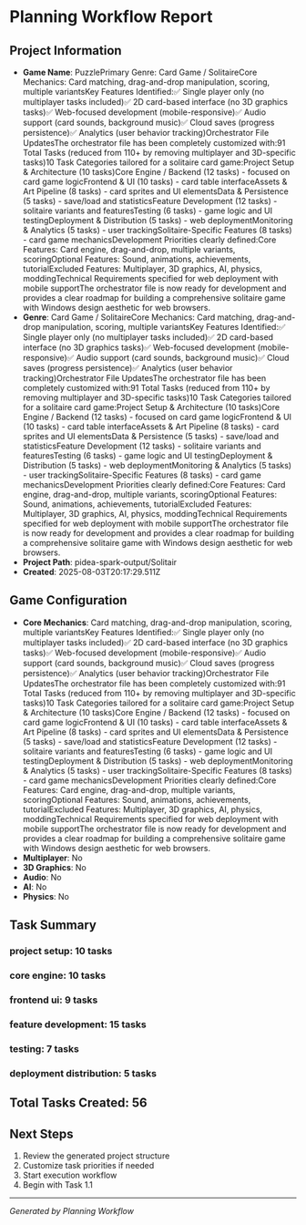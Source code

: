 # Planning Workflow Report

## Project Information
- **Game Name**: PuzzlePrimary Genre: Card Game / SolitaireCore Mechanics: Card matching, drag-and-drop manipulation, scoring, multiple variantsKey Features Identified:✅ Single player only (no multiplayer tasks included)✅ 2D card-based interface (no 3D graphics tasks)✅ Web-focused development (mobile-responsive)✅ Audio support (card sounds, background music)✅ Cloud saves (progress persistence)✅ Analytics (user behavior tracking)Orchestrator File UpdatesThe orchestrator file has been completely customized with:91 Total Tasks (reduced from 110+ by removing multiplayer and 3D-specific tasks)10 Task Categories tailored for a solitaire card game:Project Setup & Architecture (10 tasks)Core Engine / Backend (12 tasks) - focused on card game logicFrontend & UI (10 tasks) - card table interfaceAssets & Art Pipeline (8 tasks) - card sprites and UI elementsData & Persistence (5 tasks) - save/load and statisticsFeature Development (12 tasks) - solitaire variants and featuresTesting (6 tasks) - game logic and UI testingDeployment & Distribution (5 tasks) - web deploymentMonitoring & Analytics (5 tasks) - user trackingSolitaire-Specific Features (8 tasks) - card game mechanicsDevelopment Priorities clearly defined:Core Features: Card engine, drag-and-drop, multiple variants, scoringOptional Features: Sound, animations, achievements, tutorialExcluded Features: Multiplayer, 3D graphics, AI, physics, moddingTechnical Requirements specified for web deployment with mobile supportThe orchestrator file is now ready for development and provides a clear roadmap for building a comprehensive solitaire game with Windows design aesthetic for web browsers.
- **Genre**: Card Game / SolitaireCore Mechanics: Card matching, drag-and-drop manipulation, scoring, multiple variantsKey Features Identified:✅ Single player only (no multiplayer tasks included)✅ 2D card-based interface (no 3D graphics tasks)✅ Web-focused development (mobile-responsive)✅ Audio support (card sounds, background music)✅ Cloud saves (progress persistence)✅ Analytics (user behavior tracking)Orchestrator File UpdatesThe orchestrator file has been completely customized with:91 Total Tasks (reduced from 110+ by removing multiplayer and 3D-specific tasks)10 Task Categories tailored for a solitaire card game:Project Setup & Architecture (10 tasks)Core Engine / Backend (12 tasks) - focused on card game logicFrontend & UI (10 tasks) - card table interfaceAssets & Art Pipeline (8 tasks) - card sprites and UI elementsData & Persistence (5 tasks) - save/load and statisticsFeature Development (12 tasks) - solitaire variants and featuresTesting (6 tasks) - game logic and UI testingDeployment & Distribution (5 tasks) - web deploymentMonitoring & Analytics (5 tasks) - user trackingSolitaire-Specific Features (8 tasks) - card game mechanicsDevelopment Priorities clearly defined:Core Features: Card engine, drag-and-drop, multiple variants, scoringOptional Features: Sound, animations, achievements, tutorialExcluded Features: Multiplayer, 3D graphics, AI, physics, moddingTechnical Requirements specified for web deployment with mobile supportThe orchestrator file is now ready for development and provides a clear roadmap for building a comprehensive solitaire game with Windows design aesthetic for web browsers.
- **Project Path**: pidea-spark-output/Solitair
- **Created**: 2025-08-03T20:17:29.511Z

## Game Configuration
- **Core Mechanics**: Card matching, drag-and-drop manipulation, scoring, multiple variantsKey Features Identified:✅ Single player only (no multiplayer tasks included)✅ 2D card-based interface (no 3D graphics tasks)✅ Web-focused development (mobile-responsive)✅ Audio support (card sounds, background music)✅ Cloud saves (progress persistence)✅ Analytics (user behavior tracking)Orchestrator File UpdatesThe orchestrator file has been completely customized with:91 Total Tasks (reduced from 110+ by removing multiplayer and 3D-specific tasks)10 Task Categories tailored for a solitaire card game:Project Setup & Architecture (10 tasks)Core Engine / Backend (12 tasks) - focused on card game logicFrontend & UI (10 tasks) - card table interfaceAssets & Art Pipeline (8 tasks) - card sprites and UI elementsData & Persistence (5 tasks) - save/load and statisticsFeature Development (12 tasks) - solitaire variants and featuresTesting (6 tasks) - game logic and UI testingDeployment & Distribution (5 tasks) - web deploymentMonitoring & Analytics (5 tasks) - user trackingSolitaire-Specific Features (8 tasks) - card game mechanicsDevelopment Priorities clearly defined:Core Features: Card engine, drag-and-drop, multiple variants, scoringOptional Features: Sound, animations, achievements, tutorialExcluded Features: Multiplayer, 3D graphics, AI, physics, moddingTechnical Requirements specified for web deployment with mobile supportThe orchestrator file is now ready for development and provides a clear roadmap for building a comprehensive solitaire game with Windows design aesthetic for web browsers.
- **Multiplayer**: No
- **3D Graphics**: No
- **Audio**: No
- **AI**: No
- **Physics**: No

## Task Summary
### project setup: 10 tasks
### core engine: 10 tasks
### frontend ui: 9 tasks
### feature development: 15 tasks
### testing: 7 tasks
### deployment distribution: 5 tasks

## Total Tasks Created: 56

## Next Steps
1. Review the generated project structure
2. Customize task priorities if needed
3. Start execution workflow
4. Begin with Task 1.1

---
*Generated by Planning Workflow*